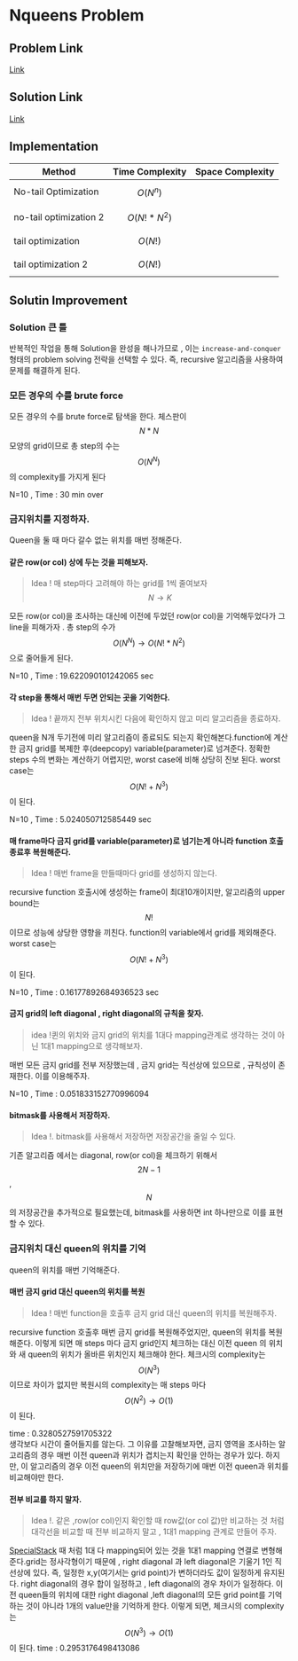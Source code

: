 # Nqueens Problem


## Problem Link
[Link](https://www.geeksforgeeks.org/problems/n-queen-problem0315/1)
## Solution Link

[Link](https://www.geeksforgeeks.org/n-queen-problem-backtracking-3/)
## Implementation  
 

|Method|Time Complexity|Space Complexity |
|--------------------------------|---------------------------------------------|-----------------------------------|
|No-tail Optimization|$$O(N^{n})$$||
|no-tail optimization 2|$$O(N! * N^{2})$$||
|tail optimization |$$O(N!) $$||
|tail optimization 2|$$O(N!) $$||
## Solutin Improvement
### Solution 큰 틀
반복적인 작업을 통해 Solution을 완성을 해나가므로 , 이는 `increase-and-conquer` 형태의 problem solving 전략을 선택할 수 있다. 즉, recursive 알고리즘을 사용하여 문제를 해결하게 된다.

### 모든 경우의 수를 brute force
모든 경우의 수를 brute force로 탐색을 한다. 체스판이 $$N * N$$ 모양의 grid이므로 총 step의 수는 $$  O(N^{N} )$$ 의 complexity를 가지게 된다

N=10 , Time : 30 min over
### 금지위치를 지정하자.
Queen을 둘 때 마다 갈수 없는 위치를 매번 정해준다. 
#### 같은 row(or col) 상에 두는 것을 피해보자.
> Idea ! 매 step마다 고려해야 하는 grid를 1씩 줄여보자 $$ N \rightarrow K $$   

모든 row(or col)을 조사하는 대신에 이전에 두었던 row(or col)을 기억해두었다가 그 line을 피해가자 . 총 step의 수가 $$ O(N^{N} ) \rightarrow O(N! * N^{2} ) $$ 으로 줄어들게 된다.

N=10 , Time : 19.622090101242065 sec
#### 각 step을 통해서 매번 두면 안되는 곳을 기억한다.
>Idea ! 끝까지 전부 위치시킨 다음에 확인하지 않고 미리 알고리즘을 종료하자.  

queen을 N개 두기전에 미리 알고리즘이 종료되도 되는지 확인해본다.function에 계산한 금지 grid를 복제한 후(deepcopy) variable(parameter)로 넘겨준다. 정확한 steps 수의 변화는 계산하기 어렵지만, worst case에 비해 상당히 진보 된다.  worst case는 $$  O(N! + N^{3} ) $$ 이 된다.

N=10 , Time : 5.024050712585449 sec

#### 매 frame마다 금지 grid를 variable(parameter)로 넘기는게 아니라 function 호출 종료후 복원해준다.

>Idea ! 매번 frame을 만들때마다 grid를 생성하지 않는다.

recursive function 호출시에 생성하는 frame이 최대10개이지만, 알고리즘의 upper bound는 $$ N! $$ 이므로 성능에 상당한 영향을 끼친다. function의 variable에서 grid를 제외해준다. worst case는 $$  O(N! + N^{3} ) $$ 이 된다.

N=10 , Time : 0.16177892684936523 sec

#### 금지 grid의 left diagonal , right diagonal의 규칙을 찾자.

> idea !퀸의 위치와 금지 grid의 위치를  1대다 mapping관계로 생각하는 것이 아닌 1대1 mapping으로 생각해보자.

매번 모든 금지 grid를 전부 저장했는데 , 금지 grid는 직선상에 있으므로 , 규칙성이 존재한다. 이를 이용해주자. 

N=10 , Time : 0.051833152770996094

#### bitmask를 사용해서 저장하자.


>Idea !. bitmask를 사용해서 저장하면 저장공간을 줄일 수 있다.

기존 알고리즘 에서는 diagonal, row(or col)을 체크하기 위해서 $$ 2N-1 $$, $$ N $$ 의 저장공간을 추가적으로 필요했는데, bitmask를 사용하면 int 하나만으로 이를 표현할 수 있다. 
### 금지위치 대신 queen의 위치를 기억
queen의 위치를 매번 기억해준다. 

#### 매번 금지 grid 대신 queen의 위치를 복원
>Idea ! 매번 function을 호출후 금지 grid 대신 queen의 위치를 복원해주자. 

recursive function 호출후 매번 금지 grid를 복원해주었지만, queen의 위치를 복원해준다. 이렇게 되면 매 steps 마다 금지 grid인지 체크하는 대신 이전 queen 의 위치와 새 queen의 위치가 올바른 위치인지 체크해야 한다. 체크시의 complexity는 $$   O(N^{3} ) $$ 이므로 차이가 없지만 복원시의 complexity는 매 steps 마다 $$   O(N^{2} ) \rightarrow O(1) $$ 이 된다.

time : 0.3280527591705322  
생각보다 시간이 줄어들지를 않는다.  그 이유를 고찰해보자면, 금지 영역을 조사하는 알고리즘의 경우 매번 이전 queen과 위치가 겹치는지 확인을 안하는 경우가 있다. 하지만, 이 알고리즘의 경우 이전 queen의 위치만을 저장하기에 매번 이전 queen과 위치를 비교해야만 한다. 
#### 전부 비교를 하지 말자.

>Idea !. 같은 ,row(or col)인지 확인할 때 row값(or col 값)만 비교하는 것 처럼 대각선을 비교할 때 전부 비교하지 말고 , 1대1 mapping 관계로 만들어 주자.

[SpecialStack](https://github.com/woongjoonchoi/CodingTest/tree/main/geeksforgeeks/Stack) 때 처럼 1대 다 mapping되어 있는 것을 1대1 mapping 연결로 변형해준다.grid는 정사각형이기 때문에 , right diagonal 과 left diagonal은 기울기 1인 직선상에 있다. 즉, 일정한  x,y(여기서는 grid point)가 변하더라도 값이 일정하게 유지된다.  right diagonal의 경우 합이 일정하고 , left diagonal의 경우 차이가 일정하다. 이전 queen들의 위치에 대한 right diagonal ,left diagonal의 모든 grid point를 기억하는 것이 아니라 1개의 value만을 기억하게 한다. 이렇게 되면, 체크시의 complexity 는 $$   O(N^{3} ) \rightarrow O(1) $$ 이 된다. 
time : 0.2953176498413086




